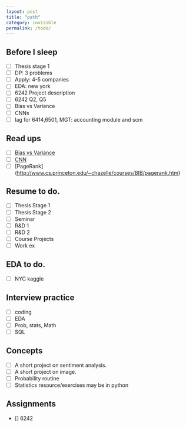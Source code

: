 ```yaml
---
layout: post
title: "path"
category: invisible
permalink: /todo/
---
```


## Before I sleep
- [ ] Thesis stage 1
- [ ] DP: 3 problems
- [ ] Apply: 4-5 companies
- [ ] EDA: new york
- [ ] 6242 Project description
- [ ] 6242 Q2, Q5
- [ ] Bias vs Variance
- [ ] CNNs
- [ ] lag for 6414,6501, MGT: accounting module and scm

## Read ups
- [ ] [Bias vs Variance](http://scott.fortmann-roe.com/docs/BiasVariance.html)
- [ ] [CNN](https://web.stanford.edu/class/cs231a/lectures/intro_cnn.pdf)
- [ ] [PageRank] (http://www.cs.princeton.edu/~chazelle/courses/BIB/pagerank.htm)

## Resume to do.
- [ ]  Thesis Stage 1
- [ ] Thesis Stage 2
- [ ] Seminar
- [ ] R&D 1
- [ ] R&D 2
- [ ] Course Projects
- [ ] Work ex

## EDA to do.
- [ ] NYC kaggle

## Interview practice
- [ ] coding
- [ ] EDA
- [ ] Prob, stats, Math
- [ ] SQL

## Concepts
- [ ] A short project on sentiment analysis.
- [ ] A short project on image.
- [ ] Probability routine
- [ ] Statistics resource/exercises may be in python

## Assignments
- [] 6242
